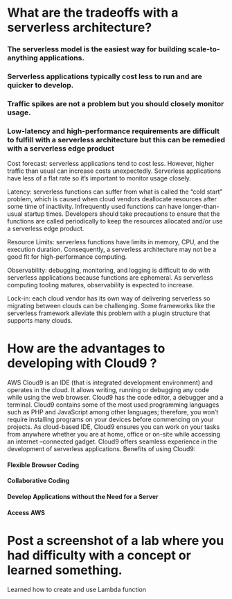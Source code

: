 # What are the tradeoffs with a serverless architecture?

### The serverless model is the easiest way for building scale-to-anything applications.

### Serverless applications typically cost less to run and are quicker to develop.

### Traffic spikes are not a problem but you should closely monitor usage.

### Low-latency and high-performance requirements are difficult to fulfill with a serverless architecture but this can be remedied with a serverless edge product

Cost forecast: serverless applications tend to cost less. However, higher traffic than usual can increase costs unexpectedly. Serverless applications have less of a flat rate so it’s important to monitor usage closely.

Latency: serverless functions can suffer from what is called the “cold start” problem, which is caused when cloud vendors deallocate resources after some time of inactivity. Infrequently used functions can have longer-than-usual startup times. Developers should take precautions to ensure that the functions are called periodically to keep the resources allocated and/or use a serverless edge product.

Resource Limits: serverless functions have limits in memory, CPU, and the execution duration. Consequently, a serverless architecture may not be a good fit for high-performance computing.

Observability: debugging, monitoring, and logging is difficult to do with serverless applications because functions are ephemeral. As serverless computing tooling matures, observability is expected to increase.

Lock-in: each cloud vendor has its own way of delivering serverless so migrating between clouds can be challenging. Some frameworks like the serverless framework alleviate this problem with a plugin structure that supports many clouds.

# How are the advantages to developing with Cloud9 ?

AWS Cloud9 is an IDE (that is integrated development environment) and operates in the cloud. It allows writing, running or debugging any code while using the web browser. Cloud9 has the code editor, a debugger and a terminal. Cloud9 contains some of the most used programming languages such as PHP and JavaScript among other languages; therefore, you won’t require installing programs on your devices before commencing on your projects. As cloud-based IDE, Cloud9 ensures you can work on your tasks from anywhere whether you are at home, office or on-site while accessing an internet –connected gadget. Cloud9 offers seamless experience in the development of serverless applications. Benefits of using Cloud9:

#### Flexible Browser Coding
#### Collaborative Coding
#### Develop Applications without the Need for a Server
#### Access AWS

# Post a screenshot of a lab where you had difficulty with a concept or learned something.
Learned how to create and use Lambda function
